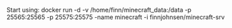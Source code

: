 Start using:
docker run -d -v /home/finn/minecraft_data:/data -p 25565:25565 -p 25575:25575 -name minecraft -i finnjohnsen/minecraft-srv